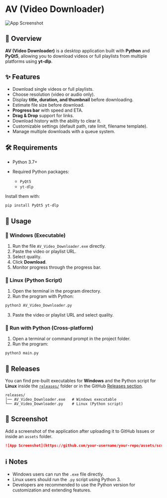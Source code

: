 # AV (Video Downloader)

![App Screenshot]("https://github.com/user-attachments/assets/9b8c101a-166f-4a00-980c-96d04e87c55c")

## 📌 Overview

**AV (Video Downloader)** is a desktop application built with **Python** and **PyQt5**, allowing you to download videos or full playlists from multiple platforms using **yt-dlp**.

## ✨ Features

* Download single videos or full playlists.
* Choose resolution (video or audio only).
* Display **title, duration, and thumbnail** before downloading.
* Estimate file size before download.
* **Progress bar** with speed and ETA.
* **Drag & Drop** support for links.
* Download history with the ability to clear it.
* Customizable settings (default path, rate limit, filename template).
* Manage multiple downloads with a queue system.

## 🛠️ Requirements

* Python 3.7+
* Required Python packages:

  * `PyQt5`
  * `yt-dlp`

Install them with:

```bash
pip install PyQt5 yt-dlp
```

## 🚀 Usage

### 🔹 Windows (Executable)

1. Run the file `AV_Video_Downloader.exe` directly.
2. Paste the video or playlist URL.
3. Select quality.
4. Click **Download**.
5. Monitor progress through the progress bar.

### 🔹 Linux (Python Script)

1. Open the terminal in the program directory.
2. Run the program with Python:

```bash
python3 AV_Video_Downloader.py
```

3. Paste the video or playlist URL and select quality.

### 🔹 Run with Python (Cross-platform)

1. Open a terminal or command prompt in the project folder.
2. Run the program:

```bash
python3 main.py
```

## 📂 Releases

You can find pre-built executables for **Windows** and the Python script for **Linux** inside the [`releases/`](./releases) folder or in the GitHub [Releases section](../../releases).

```
releases/
│── AV_Video_Downloader.exe   # Windows executable
└── AV_Video_Downloader.py    # Linux (Python script)
```

## 📸 Screenshot

Add a screenshot of the application after uploading it to GitHub Issues or inside an `assets` folder.

```markdown
![App Screenshot](https://github.com/your-username/your-repo/assets/screenshot.png)
```

## ℹ️ Notes

* Windows users can run the `.exe` file directly.
* Linux users should run the `.py` script using Python 3.
* Developers are recommended to use the Python version for customization and extending features.
